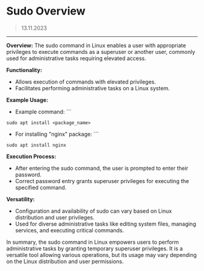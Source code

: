 # Sudo Overview
> 13.11.2023
---

**Overview:**
The sudo command in Linux enables a user with appropriate privileges to execute commands as a superuser or another user, commonly used for administrative tasks requiring elevated access.

**Functionality:**
- Allows execution of commands with elevated privileges.
 - Facilitates performing administrative tasks on a Linux system.
 
**Example Usage:**
- Example command: ```
```
sudo apt install <package_name>
```
- For installing "nginx" package: ```
```
sudo apt install nginx
```

**Execution Process:**
- After entering the sudo command, the user is prompted to enter their password.
- Correct password entry grants superuser privileges for executing the specified command.

**Versatility:**
- Configuration and availability of sudo can vary based on Linux distribution and user privileges.
- Used for diverse administrative tasks like editing system files, managing services, and executing critical commands.

In summary, the sudo command in Linux empowers users to perform administrative tasks by granting temporary superuser privileges. It is a versatile tool allowing various operations, but its usage may vary depending on the Linux distribution and user permissions.